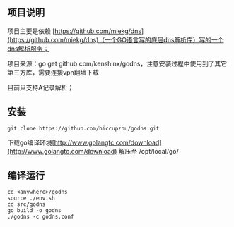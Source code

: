 ## 项目说明

项目主要是依赖 [https://github.com/miekg/dns](https://github.com/miekg/dns)（一个GO语言写的底层dns解析库）写的一个dns解析服务；

项目来源：go get github.com/kenshinx/godns，注意安装过程中使用到了其它第三方库，需要连接vpn翻墙下载

目前只支持A记录解析；

##  安装

    git clone https://github.com/hiccupzhu/godns.git

下载go编译环境[http://www.golangtc.com/download](http://www.golangtc.com/download) 解压至 /opt/local/go/

## 编译运行

    cd <anywhere>/godns
    source ./env.sh
    cd src/godns
    go build -o godns
    ./godns -c godns.conf
